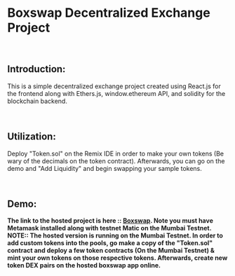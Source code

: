 # Boxswap Decentralized Exchange Project
<br />
<h2>Introduction:</h2>
<p>This is a simple decentralized exchange project created using React.js for the frontend along with Ethers.js, window.ethereum API, and solidity for the blockchain backend.</p>
<br/>
<h2>Utilization: </h2>
<p>Deploy "Token.sol" on the Remix IDE in order to make your own tokens (Be wary of the decimals on  the token contract). Afterwards, you can go on the demo and "Add Liquidity" and begin swapping your sample tokens.</p>
<br/>
<h2>Demo: </h2>
<b/>The link to the hosted project is here :: <a href="https://boxswap.vercel.app/">Boxswap</a>. <b>Note you must have Metamask installed along with testnet Matic on the Mumbai Testnet.</b>
<br/>
<b>NOTE:: The hosted version is running on the Mumbai Testnet. In order to add custom tokens into the pools, go make a copy of the "Token.sol" contract and deploy a few token contracts (On the Mumbai Testnet) & mint your own tokens on those respective tokens. Afterwards, create new token DEX pairs on the hosted boxswap app online.</b>
